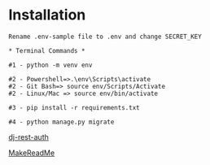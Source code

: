 # Installation

```
Rename .env-sample file to .env and change SECRET_KEY

* Terminal Commands *

#1 - python -m venv env

#2 - Powershell=>.\env\Scripts\activate
#2 - Git Bash=> source env/Scripts/Activate
#2 - Linux/Mac => source env/bin/activate

#3 - pip install -r requirements.txt

#4 - python manage.py migrate
```

[dj-rest-auth](https://dj-rest-auth.readthedocs.io/en/latest/index.html) 

[MakeReadMe](https://www.makeareadme.com/)